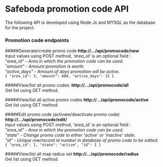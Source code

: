 # Safeboda promotion code API
The following API is developed using Node Js and 
MYSQL as the database for the project.

### Promotion code endpoints

#####Generate/create promo code
**http://.../api/promocode/new**<br>
Input values using POST method, _'area_id'_  is an optional field :
<br>
_"area_id" - Area in which the promotion code can be used_.<br>
_"amount" - Amount promotion is worth_.<br>
_"active_days" - Amount of days promotion will be active_.<br>
`{
 	"area_id": 3,
 	"amount": 600,
 	"active_days": 15
 }`

#####View/list all promo codes:
**http://.../api/promocode/all**<br>
Get list using GET method.

#####View/list all active promo codes
**http://.../api/promocode/active**<br>
Get list using GET method.

#####Edit  promo code (activate/deactivate promo code)
**http://.../api/promocode/edit/**<br>
Input values using POST method, _'area_id'_  is an optional field :
<br>
_"area_id" - Area in which the promotion code can be used_.<br>
_"state" - Change promo code to either 'active' or 'inactive' state_.<br>
_"id" - Unique row/record id number in database of promo code to be edited_.<br>
 `{
  	"area_id": 1,
    "state": "active",
    "id": 1
  }`
  
  #####View/list all map radius set
  **http://.../api/promocode/radius**<br>
  Get list using GET method.

